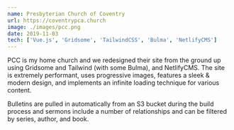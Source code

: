 ```yaml
---
name: Presbyterian Church of Coventry
url: https://coventrypca.church
image: ./images/pcc.png
date: 2019-11-03
tech: ['Vue.js', 'Gridsome', 'TailwindCSS', 'Bulma', 'NetlifyCMS']
---
```


PCC is my home church and we redesigned their site from the ground up using Gridsome and Tailwind (with some Bulma), and NetlifyCMS. The site is extremely performant, uses progressive images, features a sleek & modern design, and implements an infinite loading technique for various content.

Bulletins are pulled in automatically from an S3 bucket during the build process and sermons include a number of relationships and can be filtered by series, author, and book.
